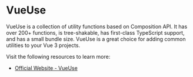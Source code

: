 # VueUse

VueUse is a collection of utility functions based on Composition API. It has over 200+ functions, is tree-shakable, has first-class TypeScript support, and has a small bundle size. VueUse is a great choice for adding common utilities to your Vue 3 projects.

Visit the following resources to learn more:

- [Official Website - VueUse](https://vueuse.org/)


